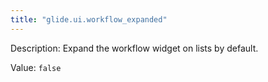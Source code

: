 ```yaml
---
title: "glide.ui.workflow_expanded"
---
```


Description: Expand the workflow widget on lists by default.

Value: `false`
